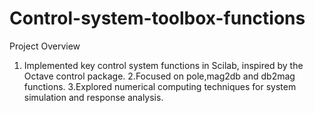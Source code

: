 # Control-system-toolbox-functions
Project Overview
1. Implemented key control system functions in Scilab, inspired by the Octave control package.
2.Focused on pole,mag2db and db2mag functions.
3.Explored numerical computing techniques for system simulation and response analysis.
